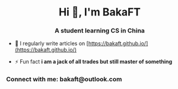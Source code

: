 <h1 align="center">Hi 👋, I'm BakaFT</h1>
<h3 align="center">A student learning CS in China</h3>

- 📝 I regularly write articles on [https://bakaft.github.io/](https://bakaft.github.io/)

- ⚡ Fun fact **i am a jack of all trades but still master of something**

<h3 align="left">Connect with me: bakaft@outlook.com</h3>
<p align="left">
</p>
